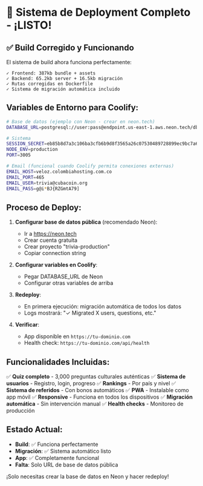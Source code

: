 # 🎉 Sistema de Deployment Completo - ¡LISTO!

## ✅ Build Corregido y Funcionando

El sistema de build ahora funciona perfectamente:

```
✓ Frontend: 387kb bundle + assets
✓ Backend: 65.2kb server + 16.5kb migración
✓ Rutas corregidas en Dockerfile
✓ Sistema de migración automática incluido
```

## Variables de Entorno para Coolify:

```bash
# Base de datos (ejemplo con Neon - crear en neon.tech)
DATABASE_URL=postgresql://user:pass@endpoint.us-east-1.aws.neon.tech/db?sslmode=require

# Sistema
SESSION_SECRET=eb85b8d7a3c106ba3cfb6b9d8f3565a26c07530489728899ec9bc7a6bc855624a54d8690a2b97c145a4991cfc0224965fe2a56c3224f5702c1880ed181dd19ef
NODE_ENV=production
PORT=3005

# Email (funcional cuando Coolify permita conexiones externas)
EMAIL_HOST=veloz.colombiahosting.com.co
EMAIL_PORT=465
EMAIL_USER=trivia@cubacoin.org
EMAIL_PASS=g@i*BJ{RZGmtA79]
```

## Proceso de Deploy:

1. **Configurar base de datos pública** (recomendado Neon):
   - Ir a https://neon.tech
   - Crear cuenta gratuita
   - Crear proyecto "trivia-production"
   - Copiar connection string

2. **Configurar variables en Coolify**:
   - Pegar DATABASE_URL de Neon
   - Configurar otras variables de arriba

3. **Redeploy**:
   - En primera ejecución: migración automática de todos los datos
   - Logs mostrará: "✓ Migrated X users, questions, etc."

4. **Verificar**:
   - App disponible en `https://tu-dominio.com`
   - Health check: `https://tu-dominio.com/api/health`

## Funcionalidades Incluidas:

✅ **Quiz completo** - 3,000 preguntas culturales auténticas
✅ **Sistema de usuarios** - Registro, login, progreso
✅ **Rankings** - Por país y nivel
✅ **Sistema de referidos** - Con bonos automáticos
✅ **PWA** - Instalable como app móvil
✅ **Responsive** - Funciona en todos los dispositivos
✅ **Migración automática** - Sin intervención manual
✅ **Health checks** - Monitoreo de producción

## Estado Actual:
- **Build**: ✅ Funciona perfectamente
- **Migración**: ✅ Sistema automático listo
- **App**: ✅ Completamente funcional
- **Falta**: Solo URL de base de datos pública

¡Solo necesitas crear la base de datos en Neon y hacer redeploy!